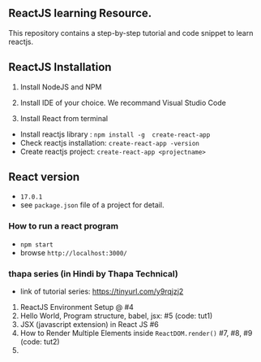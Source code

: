 ## ReactJS learning Resource.

This repository contains a step-by-step tutorial and code snippet to learn reactjs.


## ReactJS Installation

1. Install NodeJS and NPM

2. Install IDE of your choice. We recommand Visual Studio Code

3. Install React from terminal
 
- Install reactjs library : `npm install -g  create-react-app`
- Check reactjs installation: `create-react-app -version`
- Create reactjs project: `create-react-app <projectname>`

## React version

- `17.0.1`
- see `package.json` file of a project for detail.

### How to run a react program

- `npm start`
-  browse `http://localhost:3000/`

### thapa series (in Hindi by Thapa Technical)

- link of tutorial series: https://tinyurl.com/y9rqjzj2

1. ReactJS Environment Setup @ #4
2. Hello World, Program structure, babel, jsx: #5 (code: tut1)
3. JSX (javascript extension) in React JS #6
4. How to Render Multiple Elements inside `ReactDOM.render()`  #7, #8, #9 (code: tut2)
5. 

  
